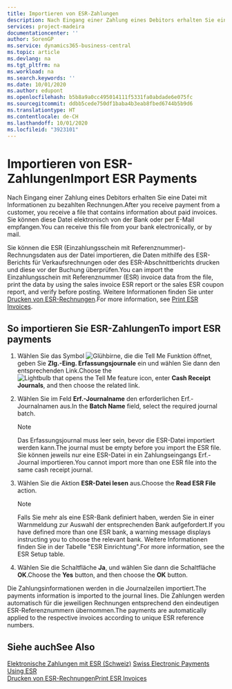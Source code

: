 ```yaml
---
title: Importieren von ESR-Zahlungen
description: Nach Eingang einer Zahlung eines Debitors erhalten Sie eine Datei mit Informationen zu bezahlten Rechnungen. Sie können diese Datei elektronisch von der Bank oder per E-Mail empfangen.
services: project-madeira
documentationcenter: ''
author: SorenGP
ms.service: dynamics365-business-central
ms.topic: article
ms.devlang: na
ms.tgt_pltfrm: na
ms.workload: na
ms.search.keywords: ''
ms.date: 10/01/2020
ms.author: edupont
ms.openlocfilehash: b5b8a9a0cc495014111f5331fa0abdade6e075fc
ms.sourcegitcommit: ddbb5cede750df1baba4b3eab8fbed6744b5b9d6
ms.translationtype: HT
ms.contentlocale: de-CH
ms.lasthandoff: 10/01/2020
ms.locfileid: "3923101"
---
```

# <a name="import-esr-payments"></a><span data-ttu-id="ead54-104">Importieren von ESR-Zahlungen</span><span class="sxs-lookup"><span data-stu-id="ead54-104">Import ESR Payments</span></span>
<span data-ttu-id="ead54-105">Nach Eingang einer Zahlung eines Debitors erhalten Sie eine Datei mit Informationen zu bezahlten Rechnungen.</span><span class="sxs-lookup"><span data-stu-id="ead54-105">After you receive payment from a customer, you receive a file that contains information about paid invoices.</span></span> <span data-ttu-id="ead54-106">Sie können diese Datei elektronisch von der Bank oder per E-Mail empfangen.</span><span class="sxs-lookup"><span data-stu-id="ead54-106">You can receive this file from your bank electronically, or by mail.</span></span>  

<span data-ttu-id="ead54-107">Sie können die ESR (Einzahlungsschein mit Referenznummer)-Rechnungsdaten aus der Datei importieren, die Daten mithilfe des ESR-Berichts für Verkaufsrechnungen oder des ESR-Abschnittberichts drucken und diese vor der Buchung überprüfen.</span><span class="sxs-lookup"><span data-stu-id="ead54-107">You can import the Einzahlungsschein mit Referenznummer (ESR) invoice data from the file, print the data by using the sales invoice ESR report or the sales ESR coupon report, and verify before posting.</span></span> <span data-ttu-id="ead54-108">Weitere Informationen finden Sie unter [Drucken von ESR-Rechnungen](how-to-print-esr-invoices.md).</span><span class="sxs-lookup"><span data-stu-id="ead54-108">For more information, see [Print ESR Invoices](how-to-print-esr-invoices.md).</span></span>  

## <a name="to-import-esr-payments"></a><span data-ttu-id="ead54-109">So importieren Sie ESR-Zahlungen</span><span class="sxs-lookup"><span data-stu-id="ead54-109">To import ESR payments</span></span>  

1.  <span data-ttu-id="ead54-110">Wählen Sie das Symbol ![Glühbirne, die die Tell Me Funktion öffnet](../../media/ui-search/search_small.png "Tell me-Funktion"), geben Sie **Zlg.-Eing. Erfassungsjournale** ein und wählen Sie dann den entsprechenden Link.</span><span class="sxs-lookup"><span data-stu-id="ead54-110">Choose the ![Lightbulb that opens the Tell Me feature](../../media/ui-search/search_small.png "Tell me what you want to do") icon, enter **Cash Receipt Journals**, and then choose the related link.</span></span>  
2.  <span data-ttu-id="ead54-111">Wählen Sie im Feld **Erf.-Journalname** den erforderlichen Erf.-Journalnamen aus.</span><span class="sxs-lookup"><span data-stu-id="ead54-111">In the **Batch Name** field, select the required journal batch.</span></span>  

    > [!NOTE]  
    >  <span data-ttu-id="ead54-112">Das Erfassungsjournal muss leer sein, bevor die ESR-Datei importiert werden kann.</span><span class="sxs-lookup"><span data-stu-id="ead54-112">The journal must be empty before you import the ESR file.</span></span> <span data-ttu-id="ead54-113">Sie können jeweils nur eine ESR-Datei in ein Zahlungseingangs Erf.-Journal importieren.</span><span class="sxs-lookup"><span data-stu-id="ead54-113">You cannot import more than one ESR file into the same cash receipt journal.</span></span>  

3.  <span data-ttu-id="ead54-114">Wählen Sie die Aktion **ESR-Datei lesen** aus.</span><span class="sxs-lookup"><span data-stu-id="ead54-114">Choose the **Read ESR File** action.</span></span>  

    > [!NOTE]  
    >  <span data-ttu-id="ead54-115">Falls Sie mehr als eine ESR-Bank definiert haben, werden Sie in einer Warnmeldung zur Auswahl der entsprechenden Bank aufgefordert.</span><span class="sxs-lookup"><span data-stu-id="ead54-115">If you have defined more than one ESR bank, a warning message displays instructing you to choose the relevant bank.</span></span> <span data-ttu-id="ead54-116">Weitere Informationen finden Sie in der Tabelle "ESR Einrichtung".</span><span class="sxs-lookup"><span data-stu-id="ead54-116">For more information, see the ESR Setup table.</span></span>  

4.  <span data-ttu-id="ead54-117">Wählen Sie die Schaltfläche **Ja**, und wählen Sie dann die Schaltfläche **OK**.</span><span class="sxs-lookup"><span data-stu-id="ead54-117">Choose the **Yes** button, and then choose the **OK** button.</span></span>  

<span data-ttu-id="ead54-118">Die Zahlungsinformationen werden in die Journalzeilen importiert.</span><span class="sxs-lookup"><span data-stu-id="ead54-118">The payments information is imported to the journal lines.</span></span> <span data-ttu-id="ead54-119">Die Zahlungen werden automatisch für die jeweiligen Rechnungen entsprechend den eindeutigen ESR-Referenznummern übernommen.</span><span class="sxs-lookup"><span data-stu-id="ead54-119">The payments are automatically applied to the respective invoices according to unique ESR reference numbers.</span></span>  

## <a name="see-also"></a><span data-ttu-id="ead54-120">Siehe auch</span><span class="sxs-lookup"><span data-stu-id="ead54-120">See Also</span></span>  
 <span data-ttu-id="ead54-121">[Elektronische Zahlungen mit ESR (Schweiz)](swiss-electronic-payments-using-esr.md) </span><span class="sxs-lookup"><span data-stu-id="ead54-121">[Swiss Electronic Payments Using ESR](swiss-electronic-payments-using-esr.md) </span></span>  
 [<span data-ttu-id="ead54-122">Drucken von ESR-Rechnungen</span><span class="sxs-lookup"><span data-stu-id="ead54-122">Print ESR Invoices</span></span>](how-to-print-esr-invoices.md)
